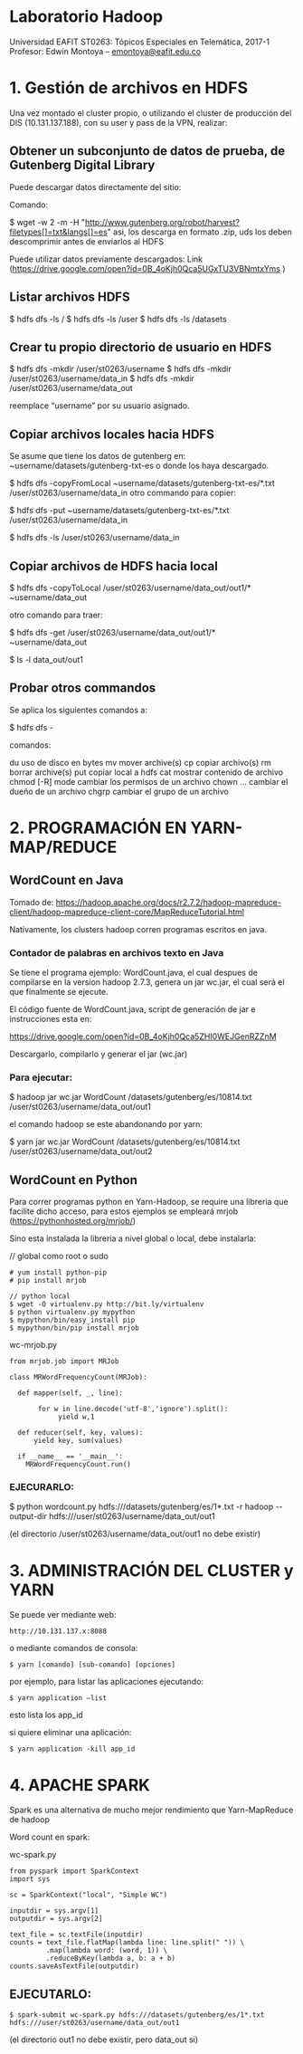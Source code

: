 # Laboratorio Hadoop
Universidad EAFIT
ST0263: Tópicos Especiales en Telemática, 2017-1
Profesor: Edwin Montoya – emontoya@eafit.edu.co

# 1. Gestión de archivos en HDFS
Una vez montado el cluster propio, o utilizando el cluster de producción del DIS (10.131.137.188), con su user y pass de la VPN, realizar:

## Obtener un subconjunto de datos de prueba, de Gutenberg Digital Library

Puede descargar datos directamente del sitio:

Comando:

$ wget -w 2 -m -H "http://www.gutenberg.org/robot/harvest?filetypes[]=txt&langs[]=es"
asi, los descarga en formato .zip, uds los deben descomprimir antes de enviarlos al HDFS

Puede utilizar datos previamente descargados:
Link (https://drive.google.com/open?id=0B_4oKjh0Qca5UGxTU3VBNmtxYms )

## Listar archivos HDFS

$ hdfs dfs -ls /
$ hdfs dfs -ls /user
$ hdfs dfs -ls /datasets

## Crear tu propio directorio de usuario en HDFS

$ hdfs dfs -mkdir /user/st0263/username
$ hdfs dfs -mkdir /user/st0263/username/data_in
$ hdfs dfs -mkdir /user/st0263/username/data_out

reemplace “username” por su usuario asignado.

## Copiar archivos locales hacia HDFS

Se asume que tiene los datos de gutenberg en: ~username/datasets/gutenberg-txt-es o donde los haya descargado.

$ hdfs dfs -copyFromLocal ~username/datasets/gutenberg-txt-es/*.txt /user/st0263/username/data_in
otro commando para copier:

$ hdfs dfs -put ~username/datasets/gutenberg-txt-es/*.txt /user/st0263/username/data_in

$ hdfs dfs -ls /user/st0263/username/data_in

## Copiar archivos de HDFS hacia local

$ hdfs dfs -copyToLocal /user/st0263/username/data_out/out1/* ~username/data_out

otro comando para traer:

$ hdfs dfs -get /user/st0263/username/data_out/out1/* ~username/data_out

$ ls -l data_out/out1

## Probar otros commandos

Se aplica los siguientes comandos a:

$ hdfs dfs -<command>

comandos:

du <path>                  uso de disco en bytes
mv <src> <dest>       mover archive(s)
cp <src> <dest>        copiar archivo(s)
rm <path>                 borrar archive(s)
put <localSrc> <dest-hdfs> copiar local a hdfs
cat <file-name>         mostrar contenido de archivo
chmod [-R] mode      cambiar los permisos de un archivo
chown …                   cambiar el dueño de un archivo
chgrp                         cambiar el grupo de un archivo

# 2. PROGRAMACIÓN EN YARN-MAP/REDUCE

## WordCount en Java

Tomado de: https://hadoop.apache.org/docs/r2.7.2/hadoop-mapreduce-client/hadoop-mapreduce-client-core/MapReduceTutorial.html

Nativamente, los clusters hadoop corren programas escritos en java.

### Contador de palabras en archivos texto en Java

Se tiene el programa ejemplo: WordCount.java, el cual despues de compilarse en la version hadoop 2.7.3, genera un jar wc.jar, el cual será el que finalmente se ejecute.

El código fuente de WordCount.java, script de generación de jar e instrucciones esta en:

https://drive.google.com/open?id=0B_4oKjh0Qca5ZHI0WEJGenRZZnM

Descargarlo, compilarlo y generar el jar (wc.jar)

### Para ejecutar:

$ hadoop jar wc.jar WordCount /datasets/gutenberg/es/10814.txt /user/st0263/username/data_out/out1

el comando hadoop se este abandonando por yarn:

$ yarn jar wc.jar WordCount /datasets/gutenberg/es/10814.txt /user/st0263/username/data_out/out2

## WordCount en Python

Para correr programas python en Yarn-Hadoop, se require una libreria que facilite dicho acceso, para estos ejemplos se empleará mrjob (https://pythonhosted.org/mrjob/)

Sino esta instalada la libreria a nivel global o local, debe instalarla:

// global como root o sudo

    # yum install python-pip
    # pip install mrjob

    // python local
    $ wget -O virtualenv.py http://bit.ly/virtualenv
    $ python virtualenv.py mypython
    $ mypython/bin/easy_install pip
    $ mypython/bin/pip install mrjob

wc-mrjob.py

    from mrjob.job import MRJob

    class MRWordFrequencyCount(MRJob):

      def mapper(self, _, line):

	       for w in line.decode('utf-8','ignore').split():
		        yield w,1

      def reducer(self, key, values):
          yield key, sum(values)

      if __name__ == '__main__':
        MRWordFrequencyCount.run()

### EJECURARLO:

$ python wordcount.py hdfs:///datasets/gutenberg/es/1*.txt -r hadoop --output-dir hdfs:///user/st0263/username/data_out/out1

(el directorio /user/st0263/username/data_out/out1 no debe existir)

# 3. ADMINISTRACIÓN DEL CLUSTER y YARN

Se puede ver mediante web:

    http://10.131.137.x:8088

o mediante comandos de consola:

    $ yarn [comando] [sub-comando] [opciones]

por ejemplo, para listar las aplicaciones ejecutando:

    $ yarn application –list

esto lista los app_id

si quiere eliminar una aplicación:

    $ yarn application -kill app_id

# 4. APACHE SPARK

Spark es una alternativa de mucho mejor rendimiento que Yarn-MapReduce de hadoop

Word count en spark:

wc-spark.py

    from pyspark import SparkContext
    import sys

    sc = SparkContext("local", "Simple WC")

    inputdir = sys.argv[1]
    outputdir = sys.argv[2]

    text_file = sc.textFile(inputdir)
    counts = text_file.flatMap(lambda line: line.split(" ")) \
             .map(lambda word: (word, 1)) \
             .reduceByKey(lambda a, b: a + b)
    counts.saveAsTextFile(outputdir)

## EJECUTARLO:

    $ spark-submit wc-spark.py hdfs:///datasets/gutenberg/es/1*.txt hdfs:///user/st0263/username/data_out/out1

(el directorio out1 no debe existir, pero data_out si)
